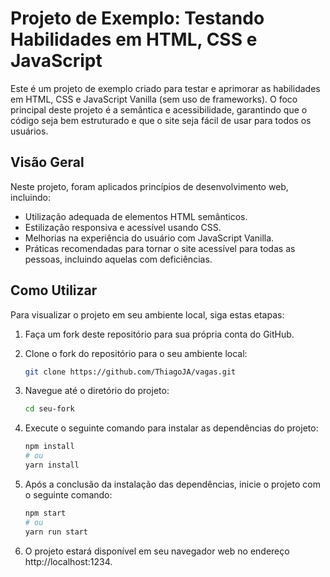 # Projeto de Exemplo: Testando Habilidades em HTML, CSS e JavaScript

Este é um projeto de exemplo criado para testar e aprimorar as habilidades em HTML, CSS e JavaScript Vanilla (sem uso de frameworks). O foco principal deste projeto é a semântica e acessibilidade, garantindo que o código seja bem estruturado e que o site seja fácil de usar para todos os usuários.

## Visão Geral

Neste projeto, foram aplicados princípios de desenvolvimento web, incluindo:

- Utilização adequada de elementos HTML semânticos.
- Estilização responsiva e acessível usando CSS.
- Melhorias na experiência do usuário com JavaScript Vanilla.
- Práticas recomendadas para tornar o site acessível para todas as pessoas, incluindo aquelas com deficiências.

## Como Utilizar

Para visualizar o projeto em seu ambiente local, siga estas etapas:

1. Faça um fork deste repositório para sua própria conta do GitHub.
2. Clone o fork do repositório para o seu ambiente local:

   ```bash
   git clone https://github.com/ThiagoJA/vagas.git

   ```

3. Navegue até o diretório do projeto:
   ```bash
   cd seu-fork
   ```
4. Execute o seguinte comando para instalar as dependências do projeto:

   ```bash
   npm install
   # ou
   yarn install
   ```

5. Após a conclusão da instalação das dependências, inicie o projeto com o seguinte comando:

   ```bash
   npm start
   # ou
   yarn run start
   ```

6. O projeto estará disponível em seu navegador web no endereço http://localhost:1234.
